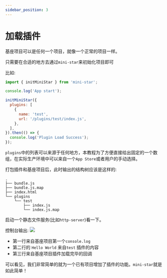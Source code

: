 ```yaml
---
sidebar_position: 3
---
```


# 加载插件

基座项目可以是任何一个项目，就像一个正常的项目一样。

只需要在合适的地方去通过`mini-star`来初始化项目即可

比如:
```javascript
import { initMiniStar } from 'mini-star';

console.log('App start');

initMiniStar({
  plugins: [
    {
      name: 'test',
      url: '/plugins/test/index.js',
    },
  ],
}).then(() => {
  console.log('Plugin Load Success');
});
```

`plugins`中的列表可以来源于任何地方，本教程为了方便直接给出固定的一个数组，在实际生产环境中可以来自一个`App Store`或者用户的手动选择。

打包插件和基座项目后，此时输出的结构树应该是这样的:

```
.
├── bundle.js
├── bundle.js.map
├── index.html
└── plugins
    └── test
        ├── index.js
        └── index.js.map
```

启动一个静态文件服务(比如`http-server`)看一下。

控制台输出:
![](/img/docs/usePlugin.jpg)

- 第一行来自基座项目第一个`console.log`
- 第二行的 `Hello World` 来自`test` 插件的内容
- 第三行来自基座项目插件加载完毕的回调

可以看见，我们非常简单的就为一个已有项目增加了插件的功能。`mini-star`就是如此简单！
